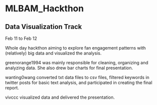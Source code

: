 # MLBAM_Hackthon
## Data Visualization Track

Feb 11 to Feb 12

Whole day hackthon aiming to explore fan engagement patterns with (relatively) big data and visualized the analysis.

greenorange1994 was mainly responsible for cleaning, organizing and analyzing data. She also drew bar charts for final presentation.

wanting0wang converted txt data files to csv files, filtered keywords in twitter posts for basic text analysis, and participated in creating the final report.

vivccc visualized data and delivered the presentation.

